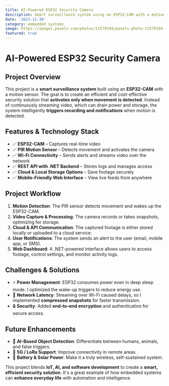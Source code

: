 ```yaml
---
title: AI-Powered ESP32 Security Camera
description: Smart surveillance system using an ESP32-CAM with a motion sensor.
date: '2023-11-30'
category: embedded systems
image: https://images.pexels.com/photos/11579194/pexels-photo-11579194.jpeg?auto=compress&cs=tinysrgb&w=1260&h=750&dpr=2
featured: true
---
```


# **AI-Powered ESP32 Security Camera**  

## **Project Overview**  
This project is a **smart surveillance system** built using an **ESP32-CAM** with a motion sensor. The goal is to create an efficient and cost-effective security solution that **activates only when movement is detected**. Instead of continuously streaming video, which can drain power and storage, the system intelligently **triggers recording and notifications** when motion is detected.


## **Features & Technology Stack**  
- ✅ **ESP32-CAM** – Captures real-time video  
- ✅ **PIR Motion Sensor** – Detects movement and activates the camera  
- ✅ **Wi-Fi Connectivity** – Sends alerts and streams video over the network  
- ✅ **REST API with .NET Backend** – Stores logs and manages access  
- ✅ **Cloud & Local Storage Options** – Save footage securely  
- ✅ **Mobile-Friendly Web Interface** – View live feeds from anywhere  

## **Project Workflow**  
1. **Motion Detection**: The PIR sensor detects movement and wakes up the ESP32-CAM.  
2. **Video Capture & Processing**: The camera records or takes snapshots, optimizing for storage.  
3. **Cloud & API Communication**: The captured footage is either stored locally or uploaded to a cloud service.  
4. **User Notifications**: The system sends an alert to the user (email, mobile app, or SMS).  
5. **Web Dashboard**: A .NET-powered interface allows users to access footage, control settings, and monitor activity logs.  

## **Challenges & Solutions**  
- ⚡ **Power Management**: ESP32 consumes power even in deep sleep mode. I optimized the wake-up triggers to reduce energy use.  
- 📡 **Network Latency**: Streaming over Wi-Fi caused delays, so I implemented **compressed snapshots** for faster transmission.  
- 🔒 **Security**: Added **end-to-end encryption** and authentication for secure access.  

## **Future Enhancements**  
- 🚀 **AI-Based Object Detection**: Differentiate between humans, animals, and false triggers.  
- 📶 **5G / LoRa Support**: Improve connectivity in remote areas.  
- 🔋 **Battery & Solar Power**: Make it a truly wireless, self-sustained system.  

This project blends **IoT, AI, and software development** to create a **smart, efficient security solution**. It's a great example of how embedded systems can **enhance everyday life** with automation and intelligence.
